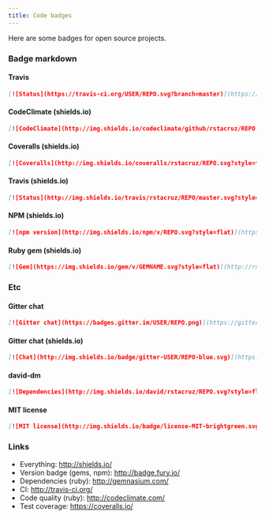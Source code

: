```yaml
---
title: Code badges
---
```


Here are some badges for open source projects.

### Badge markdown

#### Travis

```md
[![Status](https://travis-ci.org/USER/REPO.svg?branch=master)](https://travis-ci.org/USER/REPO)
```

#### CodeClimate (shields.io)

```md
[![CodeClimate](http://img.shields.io/codeclimate/github/rstacruz/REPO.svg?style=flat)](https://codeclimate.com/github/rstacruz/REPO 'CodeClimate')
```

#### Coveralls (shields.io)

```md
[![Coveralls](http://img.shields.io/coveralls/rstacruz/REPO.svg?style=flat)](https://coveralls.io/r/rstacruz/REPO)
```

#### Travis (shields.io)

```md
[![Status](http://img.shields.io/travis/rstacruz/REPO/master.svg?style=flat)](https://travis-ci.org/rstacruz/REPO 'See test builds')
```

#### NPM (shields.io)

```md
[![npm version](http://img.shields.io/npm/v/REPO.svg?style=flat)](https://npmjs.org/package/REPO 'View this project on npm')
```

#### Ruby gem (shields.io)

```md
[![Gem](https://img.shields.io/gem/v/GEMNAME.svg?style=flat)](http://rubygems.org/gems/GEMNAME 'View this project in Rubygems')
```

### Etc

#### Gitter chat

```md
[![Gitter chat](https://badges.gitter.im/USER/REPO.png)](https://gitter.im/USER/REPO 'Gitter chat')
```

#### Gitter chat (shields.io)

```md
[![Chat](http://img.shields.io/badge/gitter-USER/REPO-blue.svg)](https://gitter.im/USER/REPO)
```

#### david-dm

```md
[![Dependencies](http://img.shields.io/david/rstacruz/REPO.svg?style=flat)](https://david-dm.org/rstacruz/REPO)
```

#### MIT license

```md
[![MIT license](http://img.shields.io/badge/license-MIT-brightgreen.svg)](http://opensource.org/licenses/MIT)
```

### Links

* Everything: <http://shields.io/>
* Version badge (gems, npm): <http://badge.fury.io/>
* Dependencies (ruby): <http://gemnasium.com/>
* CI: <http://travis-ci.org/>
* Code quality (ruby): <http://codeclimate.com/>
* Test coverage: <https://coveralls.io/>

```

```
